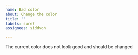 ```yaml
---
name: Bad color
about: Change the color
title: ''
labels: sure?
assignees: siddvoh

---
```


The current color does not look good and should be changed
